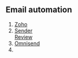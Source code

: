 ## Email automation
 1. [Zoho](https://www.zoho.com/)
 2. [Sender](https://www.sender.net/automated-email/)  
     [Review](https://www.g2.com/products/sender-net/reviews)
 3. [Omnisend](https://www.emailtooltester.com/en/reviews/omnisend/)
 4. 
